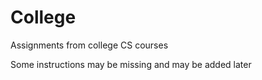 # College
Assignments from college CS courses

Some instructions may be missing and may be added later
